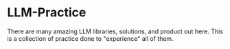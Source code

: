 # LLM-Practice
There are many amazing LLM libraries, solutions, and product out here. This is a collection of practice done to "experience" all of them.
